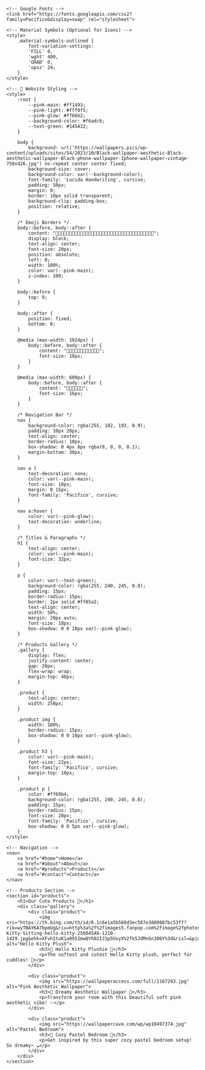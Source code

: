 <!DOCTYPE html>
<html>
<head>
    <title>🌺MADEBYZ🌺</title>
    <link rel="icon" type="image/x-icon" href="https://wallpapers.pics/wp-content/uploads/sites/54/2023/10/43-Dark-Aesthetic-Wallpaper-WallpaperSafari.jpg">

    <!-- Google Fonts -->
    <link href="https://fonts.googleapis.com/css2?family=Pacifico&display=swap" rel="stylesheet">

    <!-- Material Symbols (Optional for Icons) -->
    <style>
        .material-symbols-outlined {
            font-variation-settings:
            'FILL' 0,
            'wght' 400,
            'GRAD' 0,
            'opsz' 24;
        }
    </style>

    <!-- 🎀 Website Styling -->
    <style>
        :root {
            --pink-main: #ff1493;
            --pink-light: #fff0f5;
            --pink-glow: #ff66b2;
            --background-color: #f6adc6;
            --text-green: #145A32;
        }

        body {
            background: url('https://wallpapers.pics/wp-content/uploads/sites/54/2023/10/Black-wallpaper-aesthetic-Black-aesthetic-wallpaper-Black-phone-wallpaper-Iphone-wallpaper-vintage-758x426.jpg') no-repeat center center fixed;
            background-size: cover;
            background-color: var(--background-color);
            font-family: 'Lucida Handwriting', cursive;
            padding: 50px;
            margin: 0;
            border: 10px solid transparent;
            background-clip: padding-box;
            position: relative;
        }

        /* Emoji Borders */
        body::before, body::after {
            content: "🎀🌸🎀🌸🎀🌸🎀🌸🎀🌸🎀🌸🎀🌸🎀🌸🎀🌸🎀🌸🎀🌸🎀🌸🎀🌸🎀🌸🎀🌸🎀🌸🎀🌸🎀🌸";
            display: block;
            text-align: center;
            font-size: 20px;
            position: absolute;
            left: 0;
            width: 100%;
            color: var(--pink-main);
            z-index: 100;
        }

        body::before {
            top: 0;
        }

        body::after {
            position: fixed;
            bottom: 0;
        }

        @media (max-width: 1024px) {
            body::before, body::after {
                content: "🎀🌸🎀🌸🎀🌸🎀🌸🎀🌸🎀🌸";
                font-size: 18px;
            }
        }

        @media (max-width: 600px) {
            body::before, body::after {
                content: "🎀🌸🎀🌸🎀🌸";
                font-size: 16px;
            }
        }

        /* Navigation Bar */
        nav {
            background-color: rgba(255, 182, 193, 0.9);
            padding: 10px 20px;
            text-align: center;
            border-radius: 10px;
            box-shadow: 0 4px 8px rgba(0, 0, 0, 0.1);
            margin-bottom: 30px;
        }

        nav a {
            text-decoration: none;
            color: var(--pink-main);
            font-size: 18px;
            margin: 0 15px;
            font-family: 'Pacifico', cursive;
        }

        nav a:hover {
            color: var(--pink-glow);
            text-decoration: underline;
        }

        /* Titles & Paragraphs */
        h1 {
            text-align: center;
            color: var(--pink-main);
            font-size: 32px;
        }

        p {
            color: var(--text-green);
            background-color: rgba(255, 240, 245, 0.8);
            padding: 15px;
            border-radius: 15px;
            border: 2px solid #ff85a2;
            text-align: center;
            width: 50%;
            margin: 20px auto;
            font-size: 18px;
            box-shadow: 0 0 10px var(--pink-glow);
        }

        /* Products Gallery */
        .gallery {
            display: flex;
            justify-content: center;
            gap: 20px;
            flex-wrap: wrap;
            margin-top: 40px;
        }

        .product {
            text-align: center;
            width: 250px;
        }

        .product img {
            width: 100%;
            border-radius: 15px;
            box-shadow: 0 0 10px var(--pink-glow);
        }

        .product h3 {
            color: var(--pink-main);
            font-size: 22px;
            font-family: 'Pacifico', cursive;
            margin-top: 10px;
        }

        .product p {
            color: #ff69b4;
            background-color: rgba(255, 240, 245, 0.8);
            padding: 15px;
            border-radius: 15px;
            font-size: 20px;
            font-family: 'Pacifico', cursive;
            box-shadow: 0 0 5px var(--pink-glow);
        }
    </style>
</head>
<body>

    <!-- Navigation -->
    <nav>
        <a href="#home">Home</a>
        <a href="#about">About</a>
        <a href="#products">Products</a>
        <a href="#contact">Contact</a>
    </nav>

    <!-- Products Section -->
    <section id="products">
        <h1>Our Cute Products 💖</h1>
        <div class="gallery">
            <div class="product">
                <img src="https://th.bing.com/th/id/R.1c6e1a5b560d3ec587e3880887bc53ff?rik=wyTBAYKA7bpmUg&riu=http%3a%2f%2fimages5.fanpop.com%2fimage%2fphotos%2f25600000%2fHello-Kitty-Sitting-hello-kitty-25604546-1210-1429.jpg&ehk=XFvh1tuK1a095ImwQYh02IJ1p5UxyX%2fk5JdMnGn306Y%3d&risl=&pid=ImgRaw&r=0" alt="Hello Kitty Plush">
                <h3>💖 Hello Kitty Plushie 💖</h3>
                <p>The softest and cutest Hello Kitty plush, perfect for cuddles! 🎀</p>
            </div>

            <div class="product">
                <img src="https://wallpaperaccess.com/full/1167293.jpg" alt="Pink Aesthetic Wallpaper">
                <h3>🌸 Dreamy Aesthetic Wallpaper 🌸</h3>
                <p>Transform your room with this beautiful soft pink aesthetic vibe! ✨</p>
            </div>

            <div class="product">
                <img src="https://wallpapercave.com/wp/wp10497374.jpg" alt="Pastel Bedroom">
                <h3>🎀 Cozy Pastel Bedroom 🎀</h3>
                <p>Get inspired by this super cozy pastel bedroom setup! So dreamy~ ☁️</p>
            </div>
        </div>
    </section>

</body>
</html>
